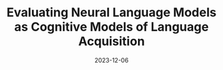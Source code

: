 ---
title: "Evaluating Neural Language Models as Cognitive Models of Language Acquisition"
collection: presentations
type: "Talk"
permalink: /presentations/2023-genbench
venue: "1st GenBench Workshop, EMNLP 2023"
date: 2023-12-06
location: "Singapore"
authors: ["Héctor Javier Vázquez Martínez", "Annika Heuser", "Charles Yang", "Jordan Kodner"]
excerpt: ""
copresented: ["Héctor Javier Vázquez Martínez","Jordan Kodner"]
pagelink: False
---